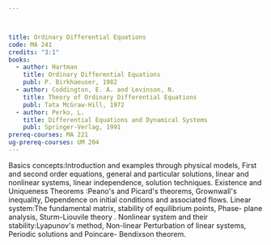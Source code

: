 ```yaml
---



title: Ordinary Differential Equations
code: MA 241
credits: "3:1"
books:
  - author: Hartman
    title: Ordinary Differential Equations
    publ: P. Birkhaeuser, 1982
  - author: Coddington, E. A. and Levinson, N.
    title: Theory of Ordinary Differential Equations
    publ: Tata McGraw-Hill, 1972
  - author: Perko, L.
    title: Differential Equations and Dynamical Systems
    publ: Springer-Verlag, 1991
prereq-courses: MA 221
ug-prereq-courses: UM 204
---
```




Basics concepts:Introduction and examples through physical models, First and
second order equations, general and particular solutions, linear and nonlinear
systems, linear independence, solution techniques.
Existence and Uniqueness Theorems :Peano's and Picard's theorems, Grownwall's
inequality, Dependence on initial conditions and associated flows.
Linear system:The fundamental matrix, stability of equilibrium points, Phase-
plane analysis, Sturm-Liouvile theory .
Nonlinear system and their stability:Lyapunov's method, Non-linear Perturbation
of linear systems, Periodic solutions and Poincare- Bendixson theorem.
